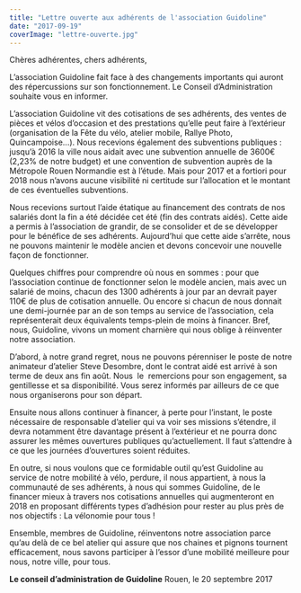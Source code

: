 ```yaml
---
title: "Lettre ouverte aux adhérents de l'association Guidoline"
date: "2017-09-19"
coverImage: "lettre-ouverte.jpg"
---
```


Chères adhérentes, chers adhérents,

L’association Guidoline fait face à des changements importants qui auront des répercussions sur son fonctionnement. Le Conseil d’Administration souhaite vous en informer.

L’association Guidoline vit des cotisations de ses adhérents, des ventes de pièces et vélos d’occasion et des prestations qu’elle peut faire à l’extérieur (organisation de la Fête du vélo, atelier mobile, Rallye Photo, Quincampoise...). Nous recevions également des subventions publiques : jusqu’à 2016 la ville nous aidait avec une subvention annuelle de 3600€ (2,23% de notre budget) et une convention de subvention auprès de la Métropole Rouen Normandie est à l’étude. Mais pour 2017 et a fortiori pour 2018 nous n’avons aucune visibilité ni certitude sur l’allocation et le montant de ces éventuelles subventions.

Nous recevions surtout l’aide étatique au financement des contrats de nos salariés dont la fin a été décidée cet été (fin des contrats aidés). Cette aide a permis à l’association de grandir, de se consolider et de se développer pour le bénéfice de ses adhérents. Aujourd’hui que cette aide s’arrête, nous ne pouvons maintenir le modèle ancien et devons concevoir une nouvelle façon de fonctionner.

Quelques chiffres pour comprendre où nous en sommes : pour que l’association continue de fonctionner selon le modèle ancien, mais avec un salarié de moins, chacun des 1300 adhérents à jour par an devrait payer 110€ de plus de cotisation annuelle. Ou encore si chacun de nous donnait une demi-journée par an de son temps au service de l’association, cela représenterait deux équivalents temps-plein de moins à financer. Bref, nous, Guidoline, vivons un moment charnière qui nous oblige à réinventer notre association.

D’abord, à notre grand regret, nous ne pouvons pérenniser le poste de notre animateur d’atelier Steve Desombre, dont le contrat aidé est arrivé à son terme de deux ans fin août. Nous  le  remercions pour son engagement, sa gentillesse et sa disponibilité. Vous serez informés par ailleurs de ce que nous organiserons pour son départ.

Ensuite nous allons continuer à financer, à perte pour l’instant, le poste nécessaire de responsable d’atelier qui va voir ses missions s’étendre, il devra notamment être davantage présent à l’extérieur et ne pourra donc assurer les mêmes ouvertures publiques qu’actuellement. Il faut s’attendre à ce que les journées d’ouvertures soient réduites.

En outre, si nous voulons que ce formidable outil qu’est Guidoline au service de notre mobilité à vélo, perdure, il nous appartient, à nous la communauté de ses adhérents, à nous qui sommes Guidoline, de le financer mieux à travers nos cotisations annuelles qui augmenteront en 2018 en proposant différents types d’adhésion pour rester au plus près de nos objectifs : La vélonomie pour tous !

Ensemble, membres de Guidoline, réinventons notre association parce qu’au delà de ce bel atelier qui assure que nos chaines et pignons tournent efficacement, nous savons participer à l’essor d’une mobilité meilleure pour nous, notre ville, pour tous.

**Le conseil d’administration de Guidoline** Rouen, le 20 septembre 2017
